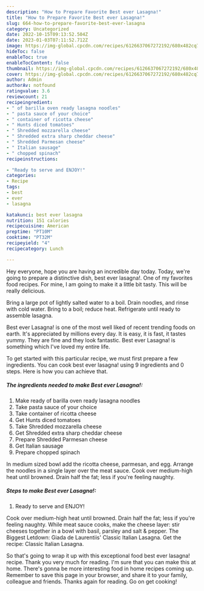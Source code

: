 ```yaml
---
description: "How to Prepare Favorite Best ever Lasagna!"
title: "How to Prepare Favorite Best ever Lasagna!"
slug: 664-how-to-prepare-favorite-best-ever-lasagna
category: Uncategorized
date: 2022-10-15T09:13:52.504Z
date: 2023-01-03T07:11:52.712Z
image: https://img-global.cpcdn.com/recipes/6126637067272192/680x482cq70/best-ever-lasagna-recipe-main-photo.jpg
hideToc: false
enableToc: true
enableTocContent: false
thumbnail: https://img-global.cpcdn.com/recipes/6126637067272192/680x482cq70/best-ever-lasagna-recipe-main-photo.jpg
cover: https://img-global.cpcdn.com/recipes/6126637067272192/680x482cq70/best-ever-lasagna-recipe-main-photo.jpg
author: Admin
authorAv: notfound
ratingvalue: 3.6
reviewcount: 21
recipeingredient:
- " of barilla oven ready lasagna noodles"
- " pasta sauce of your choice"
- " container of ricotta cheese"
- " Hunts diced tomatoes"
- " Shredded mozzarella cheese"
- " Shredded extra sharp cheddar cheese"
- " Shredded Parmesan cheese"
- " Italian sausage"
- " chopped spinach"
recipeinstructions:

- "Ready to serve and ENJOY!"
categories:
- Recipe
tags:
- best
- ever
- lasagna

katakunci: best ever lasagna 
nutrition: 151 calories
recipecuisine: American
preptime: "PT10M"
cooktime: "PT32M"
recipeyield: "4"
recipecategory: Lunch

---
```



Hey everyone, hope you are having an incredible day today. Today, we're going to prepare a distinctive dish, best ever lasagna!. One of my favorites food recipes. For mine, I am going to make it a little bit tasty. This will be really delicious.

Bring a large pot of lightly salted water to a boil. Drain noodles, and rinse with cold water. Bring to a boil; reduce heat. Refrigerate until ready to assemble lasagna.

Best ever Lasagna! is one of the most well liked of recent trending foods on earth. It's appreciated by millions every day. It is easy, it is fast, it tastes yummy. They are fine and they look fantastic. Best ever Lasagna! is something which I've loved my entire life.


To get started with this particular recipe, we must first prepare a few ingredients. You can cook best ever lasagna! using 9 ingredients and 0 steps. Here is how you can achieve that.

<!--inarticleads1-->

##### The ingredients needed to make Best ever Lasagna!:

1. Make ready  of barilla oven ready lasagna noodles
1. Take  pasta sauce of your choice
1. Take  container of ricotta cheese
1. Get  Hunts diced tomatoes
1. Take  Shredded mozzarella cheese
1. Get  Shredded extra sharp cheddar cheese
1. Prepare  Shredded Parmesan cheese
1. Get  Italian sausage
1. Prepare  chopped spinach


In medium sized bowl add the ricotta cheese, parmesan, and egg. Arrange the noodles in a single layer over the meat sauce. Cook over medium-high heat until browned. Drain half the fat; less if you&#39;re feeling naughty. 

<!--inarticleads2-->

##### Steps to make Best ever Lasagna!:


1. Ready to serve and ENJOY!

Cook over medium-high heat until browned. Drain half the fat; less if you&#39;re feeling naughty. While meat sauce cooks, make the cheese layer: stir cheeses together in a bowl with basil, parsley and salt &amp; pepper. The Biggest Letdown: Giada de Laurentiis&#39; Classic Italian Lasagna. Get the recipe: Classic Italian Lasagna. 

So that's going to wrap it up with this exceptional food best ever lasagna! recipe. Thank you very much for reading. I'm sure that you can make this at home. There's gonna be more interesting food in home recipes coming up. Remember to save this page in your browser, and share it to your family, colleague and friends. Thanks again for reading. Go on get cooking!

